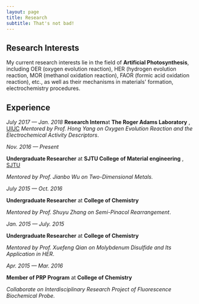 ```yaml
---
layout: page
title: Research
subtitle: That's not bad!
---
```


## Research Interests 

My current research interests lie in the field of **Artificial Photosynthesis**, including OER (oxygen evolution reaction), HER (hydrogen evolution reaction, MOR (methanol oxidation reaction), FAOR (formic acid oxidation reaction), etc., as well as their mechanisms in materials' formation, electrochemistry procedures.

## Experience

*July 2017 — Jan. 2018* 
**Research Intern**at **The Roger Adams Laboratory** , [UIUC](http://illinois.edu/)
*Mentored by Prof. Hong Yang on Oxygen Evolution Reaction and the Electrochemical Activity Descriptors*.





*Nov. 2016 — Present* 

**Undergraduate Researcher** at **SJTU College of Material engineering** , [SJTU](http://en.sjtu.edu.cn/)

*Mentored by Prof. Jianbo Wu on Two-Dimensional Metals.*





*July 2015 — Oct. 2016*

**Undergraduate Researcher** at **College of Chemistry** 

*Mentored by Prof. Shuyu Zhang on Semi-Pinacol Rearrangement*.





*Jan. 2015 — July. 2015*

**Undergraduate Researcher** at **College of Chemistry**

*Mentored by Prof. Xuefeng Qian on Molybdenum Disulfide and Its Application in HER*.





*Apr. 2015 — Mar. 2016*

**Member of PRP Program** at **College of Chemistry**

*Collaborate on Interdisciplinary Research Project of  Fluorescence Biochemical Probe.*